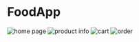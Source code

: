 # FoodApp
![home page](https://github.com/KhaiHASO/FoodApp/blob/main/readme%20foodapp/home%20page.png)
![product info](https://github.com/KhaiHASO/FoodApp/blob/main/readme%20foodapp/product%20info.png)
![cart](https://github.com/KhaiHASO/FoodApp/blob/main/readme%20foodapp/cart.png)
![order](https://github.com/KhaiHASO/FoodApp/blob/main/readme%20foodapp/order.png)
